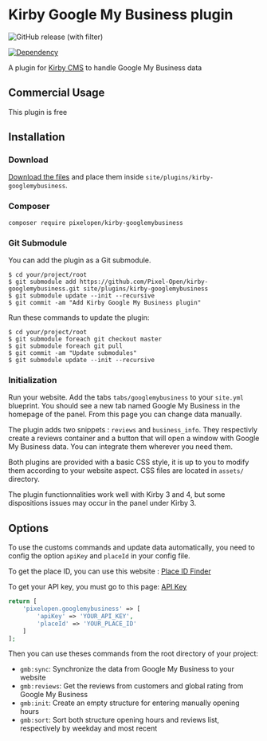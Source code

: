 # Kirby Google My Business plugin

![GitHub release (with filter)](https://img.shields.io/github/v/release/Pixel-Open/kirby-googlemybusiness?style=for-the-badge)

[![Dependency](https://img.shields.io/badge/kirby-3.6-cca000.svg?style=for-the-badge)](https://getkirby.com/)

A plugin for [Kirby CMS](http://getkirby.com) to handle Google My Business data

## Commercial Usage

This plugin is free

## Installation

### Download

[Download the files](https://github.com/Pixel-Open/kirby-googlemybusiness/releases) and place them inside `site/plugins/kirby-googlemybusiness`.

### Composer

```
composer require pixelopen/kirby-googlemybusiness
```

### Git Submodule

You can add the plugin as a Git submodule.

    $ cd your/project/root
    $ git submodule add https://github.com/Pixel-Open/kirby-googlemybusiness.git site/plugins/kirby-googlemybusiness
    $ git submodule update --init --recursive
    $ git commit -am "Add Kirby Google My Business plugin"

Run these commands to update the plugin:

    $ cd your/project/root
    $ git submodule foreach git checkout master
    $ git submodule foreach git pull
    $ git commit -am "Update submodules"
    $ git submodule update --init --recursive

### Initialization

Run your website.
Add the tabs `tabs/googlemybusiness` to your `site.yml` blueprint.
You should see a new tab named Google My Business in the homepage of the panel.
From this page you can change data manually.

The plugin adds two snippets : `reviews` and `business_info`.
They respectivly create a reviews container and a button that will open a window with Google My Business data.
You can integrate them wherever you need them.

Both plugins are provided with a basic CSS style, it is up to you to modify them according to your website aspect.
CSS files are located in `assets/` directory.

The plugin functionnalities work well with Kirby 3 and 4, but some dispositions issues may occur in the panel under Kirby 3.

## Options

To use the customs commands and update data automatically, you need to config the option `apiKey` and `placeId` in your config file.

To get the place ID, you can use this website : [Place ID Finder](https://developers.google.com/maps/documentation/javascript/examples/places-placeid-finder)

To get your API key, you must go to this page: [API Key](https://console.cloud.google.com/projectselector2/google/maps-apis/credentials)

```php
return [
    'pixelopen.googlemybusiness' => [
        'apiKey' => 'YOUR_API_KEY',
        'placeId' => 'YOUR_PLACE_ID'
    ]
];
```

Then you can use theses commands from the root directory of your project:
* ```gmb:sync```: Synchronize the data from Google My Business to your website
* ```gmb:reviews```: Get the reviews from customers and global rating from Google My Business
* ```gmb:init```: Create an empty structure for entering manually opening hours
* ```gmb:sort```: Sort both structure opening hours and reviews list, respectively by weekday and most recent
